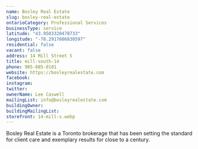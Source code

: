 ```yaml
---
name: Bosley Real Estate
slug: bosley-real-estate
ontarioCategory: Professional Services
businessType: service
latitude: "43.9503320478733"
longitude: "-78.2917606830597"
residential: false
vacant: false
address: 14 Mill Street S
title: mill-south-14
phone: 905-885-0101
website: https://bosleyrealestate.com
facebook:
instagram:
twitter:
ownerName: Lee Caswell
mailingList: info@bosleyrealestate.com
buildingOwner:
buildingMailingList:
storefront: 14-mill-s.webp
---
```


Bosley Real Estate is a Toronto brokerage that has been setting the standard for client care and exemplary results for
close to a century.
